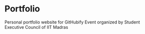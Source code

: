 # Portfolio
Personal portfolio website for GitHubify Event organized by Student Executive Council of IIT Madras
